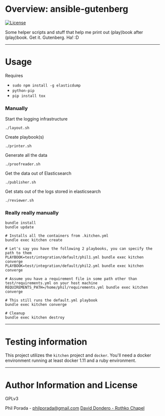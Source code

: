 # Overview: ansible-gutenberg
[![License](https://img.shields.io/badge/license-GPLv3-brightgreen.svg)](LICENSE)

Some helper scripts and stuff that help me print out (play)book after (play)book. Get it. Gutenberg. Ha! :D

- - - -

# Usage

Requires
* `sudo npm install -g elasticdump`
* `python-pip`
* `pip install tox`

### Manually
Start the logging infrastructure

    ./layout.sh

Create playbook(s)

    ./printer.sh

Generate all the data

    ./proofreader.sh

Get the data out of Elasticsearch

    ./publisher.sh

Get stats out of the logs stored in elasticsearch

    ./reviewer.sh

### Really really manually

    bundle install
    bundle update

    # Installs all the containers from .kitchen.yml
    bundle exec kitchen create

    # Let's say you have the following 2 playbooks, you can specify the path to them
    PLAYBOOK=test/integration/default/phil1.yml bundle exec kitchen converge
    PLAYBOOK=test/integration/default/phil2.yml bundle exec kitchen converge

    # Assume you have a requirement file in some path other than test/requirements.yml on your host machine
    REQUIREMENTS_PATH=/home/phil/requirements.yml bundle exec kitchen converge

    # This still runs the default.yml playbook
    bundle exec kitchen converge

    # Cleanup
    bundle exec kitchen destroy

- - - -

# Testing information

This project utilizes the `kitchen` project and `docker`. You'll need a docker environment running at least docker 1.11 and a ruby environment.

- - - -

# Author Information and License

GPLv3

Phil Porada - philporada@gmail.com
[David Dondero - Rothko Chapel](https://www.youtube.com/watch?v=SMLlp_7yNNc)
